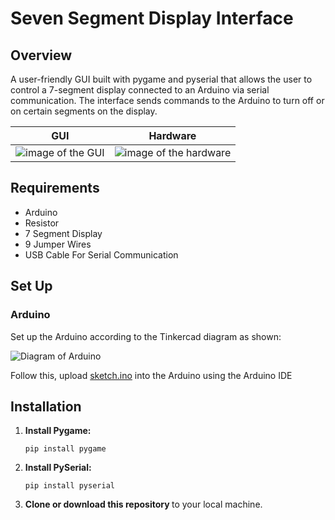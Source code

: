 <h1>Seven Segment Display Interface</h1>

<h2>Overview</h2>
<p>A user-friendly GUI built with pygame and pyserial that allows the user to control a 7-segment display connected to an Arduino via serial communication. The interface sends commands to the Arduino
to turn off or on certain segments on the display.</p>

GUI            |  Hardware
:-------------------------:|:-------------------------:
![image of the GUI](https://github.com/user-attachments/assets/9a909354-3cb0-42ed-af4d-aefa7452212d) | ![image of the hardware](https://github.com/user-attachments/assets/c0629243-1fea-4d5b-a1ea-dcf9d9f8f2d9)







<h2>Requirements</h2>
<ul>
  <li>Arduino</li>
  <li>Resistor</li>
  <li>7 Segment Display</li>
  <li>9 Jumper Wires</li>
  <li>USB Cable For Serial Communication</li>
</ul>

<h2>Set Up</h2>
<h3>Arduino</h3>
<p>Set up the Arduino according to the Tinkercad diagram as shown:</p>

![Diagram of Arduino](https://github.com/user-attachments/assets/fb5c6e58-aa22-4fd6-8c14-af01e63b0013)


Follow this, upload [sketch.ino](sketch.ino) into the Arduino using the Arduino IDE


<h2>Installation</h2>
<ol>
  <li><b>Install Pygame:</b></li>

  ```
  pip install pygame
  ```

  <li><b>Install PySerial:</b></li>

  ```
  pip install pyserial
  ```

 <li><b>Clone or download this repository </b> to your local machine.</li>
</ol>
